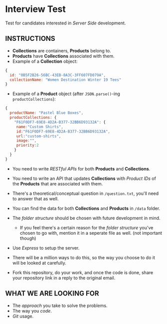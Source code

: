 # Interview Test
Test for candidates interested in _Server Side_ development.

## INSTRUCTIONS

* **Collections** are containers, **Products** belong to.
* **Products** have **Collections** associated with them.
* Example of a **Collection** object:
```javascript
{
  id: "0B5F2B26-56BC-43EB-8A3C-3FF607FD079A",
  collectionName: "Women Destination Winter 19 Tees"
}
```
* Example of a **Product** object (after `JSON.parse()`-ing `productCollections`):
```javascript
{
  productName: "Pastel Blue Boxes",
  productCollections: {
    "F61F0DF7-69E8-4D2A-B377-32BB6D93132A": {
	 name:"Custom Shirts",
	 id:"F61F0DF7-69E8-4D2A-B377-32BB6D93132A",
	 url:"custom-shirts",
	 image:"",
	 priority:2
    }
  }
}
```
* You need to write _RESTful APIs_ for both **Products** and **Collections**.
* You need to write an API that updates **Collections** with _Product IDs_
   of the **Products** that are associated with them.
* There's a theoretical/conceptual question in `/question.txt`,
   you'll need to answer that as well.

* You can find the data for both **Collections** and **Products** in `/data` folder.
* The _folder structure_ should be chosen with future development in mind.
    * If you feel there's a certain reason for the _folder structure_ you've
	 chosen to go with, mention it in a seperate file as well.
	 (not important though)
* Use _Express_ to setup the server.
* There will be a million ways to do this, so the way you choose to do it
   will be looked at carefully.
* Fork this repository, do your work, and once the code is done, share your
   repository link in a reply to the original email.

 ## WHAT WE ARE LOOKING FOR
* The _approach_ you take to solve the problems.
* The way you _code_.
* _Git_ usage.
